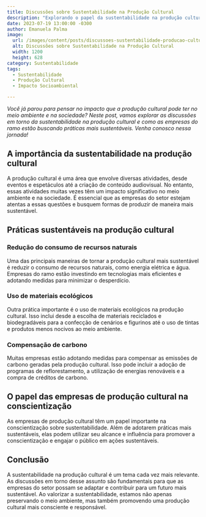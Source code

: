 ```yaml
---
title: Discussões sobre Sustentabilidade na Produção Cultural
description: "Explorando o papel da sustentabilidade na produção cultural e seu impacto no meio ambiente e na sociedade."
date: 2023-07-19 13:00:00 -0300
author: Emanuela Palma
image:
  url: /images/content/posts/discussoes-sustentabilidade-producao-cultural.jpg
  alt: Discussões sobre Sustentabilidade na Produção Cultural
  width: 1200
  height: 628
category: Sustentabilidade
tags:
  - Sustentabilidade
  - Produção Cultural
  - Impacto Socioambiental

---
```


*Você já parou para pensar no impacto que a produção cultural pode ter no meio ambiente e na sociedade? Neste post, vamos explorar as discussões em torno da sustentabilidade na produção cultural e como as empresas do ramo estão buscando práticas mais sustentáveis. Venha conosco nessa jornada!*

## A importância da sustentabilidade na produção cultural

A produção cultural é uma área que envolve diversas atividades, desde eventos e espetáculos até a criação de conteúdo audiovisual. No entanto, essas atividades muitas vezes têm um impacto significativo no meio ambiente e na sociedade. É essencial que as empresas do setor estejam atentas a essas questões e busquem formas de produzir de maneira mais sustentável.

## Práticas sustentáveis na produção cultural

### Redução do consumo de recursos naturais

Uma das principais maneiras de tornar a produção cultural mais sustentável é reduzir o consumo de recursos naturais, como energia elétrica e água. Empresas do ramo estão investindo em tecnologias mais eficientes e adotando medidas para minimizar o desperdício.

### Uso de materiais ecológicos

Outra prática importante é o uso de materiais ecológicos na produção cultural. Isso inclui desde a escolha de materiais reciclados e biodegradáveis para a confecção de cenários e figurinos até o uso de tintas e produtos menos nocivos ao meio ambiente.

### Compensação de carbono

Muitas empresas estão adotando medidas para compensar as emissões de carbono geradas pela produção cultural. Isso pode incluir a adoção de programas de reflorestamento, a utilização de energias renováveis e a compra de créditos de carbono.

## O papel das empresas de produção cultural na conscientização

As empresas de produção cultural têm um papel importante na conscientização sobre sustentabilidade. Além de adotarem práticas mais sustentáveis, elas podem utilizar seu alcance e influência para promover a conscientização e engajar o público em ações sustentáveis.

## Conclusão

A sustentabilidade na produção cultural é um tema cada vez mais relevante. As discussões em torno desse assunto são fundamentais para que as empresas do setor possam se adaptar e contribuir para um futuro mais sustentável. Ao valorizar a sustentabilidade, estamos não apenas preservando o meio ambiente, mas também promovendo uma produção cultural mais consciente e responsável.

